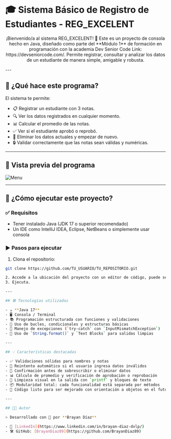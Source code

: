 # 🎓 Sistema Básico de Registro de Estudiantes - REG_EXCELENT

<p align="center">
¡Bienvenido/a al sistema REG_EXCELENT! 🎉  
Este es un proyecto de consola hecho en Java, diseñado como parte del **Módulo 1** de formación en programación con la academia Dev Senior Code Link: https://devseniorcode.com/. Permite registrar, consultar y analizar los datos de un estudiante de manera simple, amigable y robusta.
</p>
---

## 🧠 ¿Qué hace este programa?

El sistema te permite:

- 📋 Registrar un estudiante con 3 notas.
- 🔍 Ver los datos registrados en cualquier momento.
- 📊 Calcular el promedio de las notas.
- ✅ Ver si el estudiante aprobó o reprobó.
- 🧹 Eliminar los datos actuales y empezar de nuevo.
- 🔒 Validar correctamente que las notas sean válidas y numéricas.

---

## 🎥 Vista previa del programa

![Menu](https://github.com/user-attachments/assets/5921a395-d89f-45df-9e0c-7413f6af2b4f)


---

## 🚀 ¿Cómo ejecutar este proyecto?

### ✅ Requisitos
- Tener instalado Java (JDK 17 o superior recomendado)
- Un IDE como IntelliJ IDEA, Eclipse, NetBeans o simplemente usar consola

### ▶️ Pasos para ejecutar
1. Clona el repositorio:
```bash
git clone https://github.com/TU_USUARIO/TU_REPOSITORIO.git

2. Accede a la ubicación del proyecto con un editor de código, puede ser Visual Studio Code.
3. Ejecuta.

---

## 🛠️ Tecnologías utilizadas

- ☕ **Java 17**
- 🖥️ Consola / Terminal
- 📚 Programación estructurada con funciones y validaciones
- 🔁 Uso de bucles, condicionales y estructuras básicas
- 🧪 Manejo de excepciones (`try-catch` con `InputMismatchException`)
- 📝 Uso de `String.format()` y `Text Blocks` para salidas limpias

---

## 💡 Características destacadas

- ✅ Validaciones sólidas para nombres y notas
- 🔁 Reintento automático si el usuario ingresa datos inválidos
- 🔐 Confirmación antes de sobrescribir o eliminar datos
- 📊 Cálculo de promedio y verificación de aprobación o reprobación
- 🧼 Limpieza visual en la salida con `printf` y bloques de texto
- 📦 Modularidad total: cada funcionalidad está separada por métodos
- 🧠 Código listo para ser mejorado con orientación a objetos en el futuro

---

## 👨‍💻 Autor

> Desarrollado con 💙 por **Brayan Díaz**

- 💼 [LinkedIn](https://www.linkedin.com/in/brayan-diaz-dvlp/)
- 🛠️ GitHub: [BrayanDiaz89](https://github.com/BrayanDiaz89)


